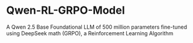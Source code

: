 # Qwen-RL-GRPO-Model
A Qwen 2.5 Base Foundational LLM of 500 million parameters fine-tuned using DeepSeek math (GRPO), a Reinforcement Learning Algorithm
